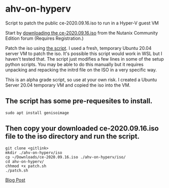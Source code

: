 # ahv-on-hyperv

Script to patch the public ce-2020.09.16.iso to run in a Hyper-V guest VM

Start by [downloading the ce-2020.09.16.iso](https://next.nutanix.com/discussion-forum-14/download-community-edition-38417) from the Nutanix Community Edition forum (Requires Registration.)

Patch the iso using [the script](https://github.com/bobalob/ahv-on-hyperv). I used a fresh, temporary Ubuntu 20.04 server VM to patch the iso. It's possible this script would work in WSL but I haven't tested that. The script just modifies a few lines in some of the setup python scripts. You may be able to do this manually but it requires unpacking and repacking the initrd file on the ISO in a very specific way.

This is an alpha grade script, so use at your own risk. I created a Ubuntu Server 20.04 temporary VM and copied the iso into the VM.

## The script has some pre-requesites to install.

    sudo apt install genisoimage

## Then copy your downloaded ce-2020.09.16.iso file to the iso directory and run the script.

    git clone <gitlink>
    mkdir ./ahv-on-hyperv/iso
    cp ~/Downloads/ce-2020.09.16.iso ./ahv-on-hyperv/iso/
    cd ahv-on-hyperv/
    chhmod +x patch.sh
    ./patch.sh

[Blog Post](https://blog.superautomation.co.uk/2021/10/ahv-nested-inside-hyper-v.html)

